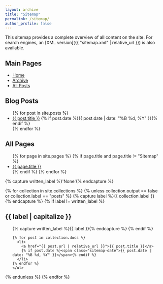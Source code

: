```yaml
---
layout: archive
title: "Sitemap"
permalink: /sitemap/
author_profile: false
---
```


This sitemap provides a complete overview of all content on the site. For search engines, an [XML version]({{ "sitemap.xml" | relative_url }}) is also available.

<div class="sitemap-section">
  <h2>Main Pages</h2>
  <ul class="sitemap-list">
    <li><a href="{{ '/' | relative_url }}">Home</a></li>
    <li><a href="{{ '/archive' | relative_url }}">Archive</a></li>
    <li><a href="{{ '/posts/' | relative_url }}">All Posts</a></li>
  </ul>
</div>

<div class="sitemap-section">
  <h2>Blog Posts</h2>
  <ul class="sitemap-list">
    {% for post in site.posts %}
      <li>
        <a href="{{ post.url | relative_url }}">{{ post.title }}</a>
        {% if post.date %}<span class="sitemap-date">{{ post.date | date: "%B %d, %Y" }}</span>{% endif %}
      </li>
    {% endfor %}
  </ul>
</div>

<div class="sitemap-section">
  <h2>All Pages</h2>
  <ul class="sitemap-list">
    {% for page in site.pages %}
      {% if page.title and page.title != "Sitemap" %}
        <li>
          <a href="{{ page.url | relative_url }}">{{ page.title }}</a>
        </li>
      {% endif %}
    {% endfor %}
  </ul>
</div>

{% capture written_label %}'None'{% endcapture %}

{% for collection in site.collections %}
  {% unless collection.output == false or collection.label == "posts" %}
    {% capture label %}{{ collection.label }}{% endcapture %}
    {% if label != written_label %}
      <div class="sitemap-section">
        <h2>{{ label | capitalize }}</h2>
        <ul class="sitemap-list">
        {% capture written_label %}{{ label }}{% endcapture %}
    {% endif %}
    
    {% for post in collection.docs %}
      <li>
        <a href="{{ post.url | relative_url }}">{{ post.title }}</a>
        {% if post.date %}<span class="sitemap-date">{{ post.date | date: "%B %d, %Y" }}</span>{% endif %}
      </li>
    {% endfor %}
    </ul>
  </div>
  {% endunless %}
{% endfor %}